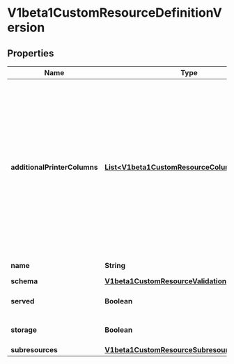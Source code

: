 
# V1beta1CustomResourceDefinitionVersion

## Properties
Name | Type | Description | Notes
------------ | ------------- | ------------- | -------------
**additionalPrinterColumns** | [**List&lt;V1beta1CustomResourceColumnDefinition&gt;**](V1beta1CustomResourceColumnDefinition.md) | AdditionalPrinterColumns are additional columns shown e.g. in kubectl next to the name. Defaults to a created-at column. Top-level and per-version columns are mutually exclusive. Per-version columns must not all be set to identical values (top-level columns should be used instead) This field is alpha-level and is only honored by servers that enable the CustomResourceWebhookConversion feature. NOTE: CRDs created prior to 1.13 populated the top-level additionalPrinterColumns field by default. To apply an update that changes to per-version additionalPrinterColumns, the top-level additionalPrinterColumns field must be explicitly set to null |  [optional]
**name** | **String** | Name is the version name, e.g. “v1”, “v2beta1”, etc. | 
**schema** | [**V1beta1CustomResourceValidation**](V1beta1CustomResourceValidation.md) |  |  [optional]
**served** | **Boolean** | Served is a flag enabling/disabling this version from being served via REST APIs | 
**storage** | **Boolean** | Storage flags the version as storage version. There must be exactly one flagged as storage version. | 
**subresources** | [**V1beta1CustomResourceSubresources**](V1beta1CustomResourceSubresources.md) |  |  [optional]



